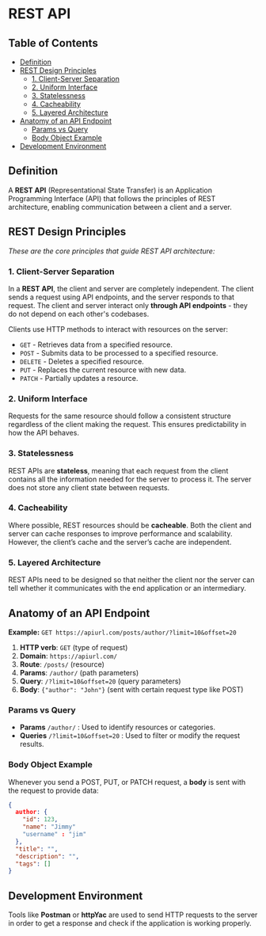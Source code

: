 # REST API

## Table of Contents

- [Definition](#definition)
- [REST Design Principles](#rest-design-principles)
  - [1. Client-Server Separation](#1-client-server-separation)
  - [2. Uniform Interface](#2-uniform-interface)
  - [3. Statelessness](#3-statelessness)
  - [4. Cacheability](#4-cacheability)
  - [5. Layered Architecture](#5-layered-architecture)
- [Anatomy of an API Endpoint](#anatomy-of-an-api-endpoint)
  - [Params vs Query](#params-vs-query)
  - [Body Object Example](#body-object-example)
- [Development Environment](#development-environment)

## Definition

A **REST API** (Representational State Transfer) is an Application Programming Interface (API) that follows the principles of REST architecture, enabling communication between a client and a server.

## REST Design Principles

_These are the core principles that guide REST API architecture:_

### 1. Client-Server Separation

In a **REST API**, the client and server are completely independent. The client sends a request using API endpoints, and the server responds to that request. The client and server interact only **through API endpoints** - they do not depend on each other's codebases.

Clients use HTTP methods to interact with resources on the server:

- `GET` - Retrieves data from a specified resource.
- `POST` - Submits data to be processed to a specified resource.
- `DELETE` - Deletes a specified resource.
- `PUT` - Replaces the current resource with new data.
- `PATCH` - Partially updates a resource.

### 2. Uniform Interface

Requests for the same resource should follow a consistent structure regardless of the client making the request. This ensures predictability in how the API behaves.

### 3. Statelessness

REST APIs are **stateless**, meaning that each request from the client contains all the information needed for the server to process it. The server does not store any client state between requests.

### 4. Cacheability

Where possible, REST resources should be **cacheable**. Both the client and server can cache responses to improve performance and scalability. However, the client’s cache and the server’s cache are independent.

### 5. Layered Architecture

REST APIs need to be designed so that neither the client nor the server can tell whether it communicates with the end application or an intermediary.

## Anatomy of an API Endpoint

**Example:** `GET https://apiurl.com/posts/author/?limit=10&offset=20`

1. **HTTP verb**: `GET` (type of request)
2. **Domain**: `https://apiurl.com/`
3. **Route**: `/posts/` (resource)
4. **Params**: `/author/` (path parameters)
5. **Query**: `/?limit=10&offset=20` (query parameters)
6. **Body**: `{"author": "John"}` (sent with certain request type like POST)

### Params vs Query

- **Params** `/author/` : Used to identify resources or categories.
- **Queries** `/?limit=10&offset=20` : Used to filter or modify the request results.

### Body Object Example

Whenever you send a POST, PUT, or PATCH request, a **body** is sent with the request to provide data:

```json
{
  author: {
    "id": 123,
    "name": "Jimmy"
    "username" : "jim"
  },
  "title": "",
  "description": "",
  "tags": []
}
```

## Development Environment

Tools like **Postman** or **httpYac** are used to send HTTP requests to the server in order to get a response and check if the application is working properly.
